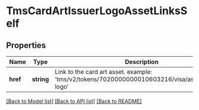 # TmsCardArtIssuerLogoAssetLinksSelf

## Properties
Name | Type | Description | Notes
------------ | ------------- | ------------- | -------------
**href** | **string** | Link to the card art asset. example: &#39;tms/v2/tokens/7020000000010603216/visa/assets/issuer-logo&#39; | [optional] 

[[Back to Model list]](../README.md#documentation-for-models) [[Back to API list]](../README.md#documentation-for-api-endpoints) [[Back to README]](../README.md)


